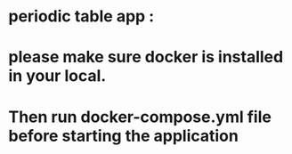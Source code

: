 # periodic table app : 
# please make sure docker is installed in your local. 
# Then run docker-compose.yml file before starting the application

